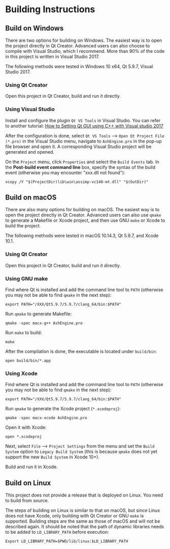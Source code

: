 # Building Instructions

## Build on Windows

There are two options for building on Windows. The easiest way is to open the project directly in Qt Creator. Advanced users can also choose to compile with Visual Studio, which I recommend. More than 90% of the code in this project is written in Visual Studio 2017.

The following methods were tested in Windows 10 x64, Qt 5.9.7, Visual Studio 2017.

### Using Qt Creator

Open this project in Qt Creator, build and run it directly.

### Using Visual Studio

Install and configure the plugin `Qt VS Tools` in Visual Studio. You can refer to another tutorial: [How to Setting Qt GUI using C++ with Visual studio 2017](https://medium.com/@paryleevatou/how-to-setting-qt-gui-using-c-with-visual-studio-2017-dbb50406f99)

After the configuration is done, select `Qt VS Tools` --> `Open Qt Project File (*.pro)` in the Visual Studio menu, navigate to `AshEngine.pro` in the pop-up file browser and open it. A corresponding Visual Studio project will be generated and opened.

On the `Project` menu, click `Properties` and select the `Build Events` tab. In the **Post-build event command line** box, specify the syntax of the build event (otherwise you may encounter "xxx.dll not found"):

```
xcopy /Y "$(ProjectDir)lib\win\assimp-vc140-mt.dll" "$(OutDir)"
```

## Build on macOS

There are also many options for building on macOS. The easiest way is to open the project directly in Qt Creator. Advanced users can also use `qmake` to generate a Makefile or Xcode project, and then use GNU `make` or Xcode to build the project.

The following methods were tested in macOS 10.14.3, Qt 5.9.7, and Xcode 10.1.

### Using Qt Creator

Open this project in Qt Creator, build and run it directly.

### Using GNU make

Find where Qt is installed and add the command line tool to `PATH` (otherwise you may not be able to find `qmake` in the next step):

```
export PATH="/XXX/Qt5.9.7/5.9.7/clang_64/bin:$PATH"
```

Run `qmake` to generate Makefile:

```
qmake -spec macx-g++ AshEngine.pro
```

Run `make` to build:

```
make
```

After the compilation is done, the executable is located under `build/bin`:

```
open build/bin/*.app
```

### Using Xcode

Find where Qt is installed and add the command line tool to `PATH` (otherwise you may not be able to find `qmake` in the next step):

```
export PATH="/XXX/Qt5.9.7/5.9.7/clang_64/bin:$PATH"
```

Run `qmake` to generate the Xcode project (`*.xcodeproj`):

```
qmake -spec macx-xcode AshEngine.pro
```

Open it with Xcode:

```
open *.xcodeproj
```

Next, select `File` --> `Project Settings` from the menu and set the `Build System` option to `Legacy Build System` (this is because `qmake` does not yet support the new `Build System` in Xcode 10+).

Build and run it in Xcode.

## Build on Linux

This project does not provide a release that is deployed on Linux. You need to build from source.

The steps of building on Linux is similar to that on macOS, but since Linux does not have Xcode, only building with Qt Creator or GNU `make` is supported. Building steps are the same as those of macOS and will not be described again. It should be noted that the path of dynamic libraries needs to be added to `LD_LIBRARY_PATH` before execution:

```
Export LD_LIBRARY_PATH=$PWD/lib/linux:$LD_LIBRARY_PATH
```

